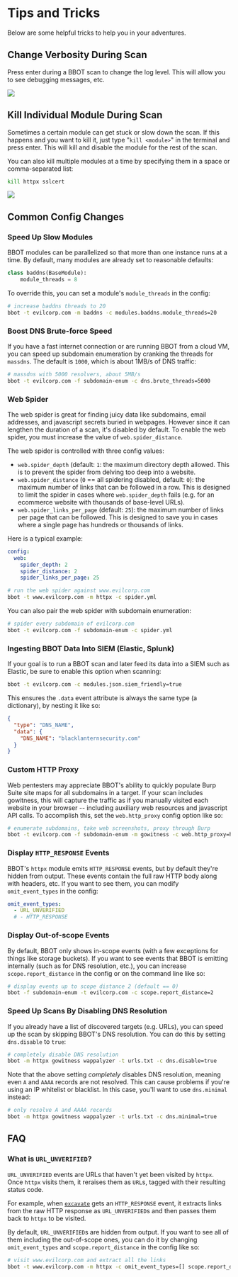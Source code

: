 # Tips and Tricks

Below are some helpful tricks to help you in your adventures.

## Change Verbosity During Scan
Press enter during a BBOT scan to change the log level. This will allow you to see debugging messages, etc.

<img src="https://user-images.githubusercontent.com/20261699/224358855-9411cdc6-68a9-4cc4-828f-e30e4766101a.gif" style="max-width: 45em !important"/>

## Kill Individual Module During Scan
Sometimes a certain module can get stuck or slow down the scan. If this happens and you want to kill it, just type "`kill <module>`" in the terminal and press enter. This will kill and disable the module for the rest of the scan.

You can also kill multiple modules at a time by specifying them in a space or comma-separated list:

```bash
kill httpx sslcert
```

<img src="https://github.com/blacklanternsecurity/bbot/assets/20261699/61ad7123-8879-4c86-afdd-e96d7264b67c" style="max-width: 45em !important"/>

## Common Config Changes

### Speed Up Slow Modules

BBOT modules can be parallelized so that more than one instance runs at a time. By default, many modules are already set to reasonable defaults:

```python
class baddns(BaseModule):
    module_threads = 8
```

To override this, you can set a module's `module_threads` in the config:

```bash
# increase baddns threads to 20
bbot -t evilcorp.com -m baddns -c modules.baddns.module_threads=20
```

### Boost DNS Brute-force Speed

If you have a fast internet connection or are running BBOT from a cloud VM, you can speed up subdomain enumeration by cranking the threads for `massdns`. The default is `1000`, which is about 1MB/s of DNS traffic:

```bash
# massdns with 5000 resolvers, about 5MB/s
bbot -t evilcorp.com -f subdomain-enum -c dns.brute_threads=5000
```

### Web Spider

The web spider is great for finding juicy data like subdomains, email addresses, and javascript secrets buried in webpages. However since it can lengthen the duration of a scan, it's disabled by default. To enable the web spider, you must increase the value of `web.spider_distance`.

The web spider is controlled with three config values:

- `web.spider_depth` (default: `1`: the maximum directory depth allowed. This is to prevent the spider from delving too deep into a website.
- `web.spider_distance` (`0` == all spidering disabled, default: `0`): the maximum number of links that can be followed in a row. This is designed to limit the spider in cases where `web.spider_depth` fails (e.g. for an ecommerce website with thousands of base-level URLs).
- `web.spider_links_per_page` (default: `25`): the maximum number of links per page that can be followed. This is designed to save you in cases where a single page has hundreds or thousands of links.

Here is a typical example:

```yaml title="spider.yml"
config:
  web:
    spider_depth: 2
    spider_distance: 2
    spider_links_per_page: 25
```

```bash
# run the web spider against www.evilcorp.com
bbot -t www.evilcorp.com -m httpx -c spider.yml
```

You can also pair the web spider with subdomain enumeration:

```bash
# spider every subdomain of evilcorp.com
bbot -t evilcorp.com -f subdomain-enum -c spider.yml
```

### Ingesting BBOT Data Into SIEM (Elastic, Splunk)

If your goal is to run a BBOT scan and later feed its data into a SIEM such as Elastic, be sure to enable this option when scanning:

```bash
bbot -t evilcorp.com -c modules.json.siem_friendly=true
```

This ensures the `.data` event attribute is always the same type (a dictionary), by nesting it like so:
```json
{
  "type": "DNS_NAME",
  "data": {
    "DNS_NAME": "blacklanternsecurity.com"
  }
}
```

### Custom HTTP Proxy

Web pentesters may appreciate BBOT's ability to quickly populate Burp Suite site maps for all subdomains in a target. If your scan includes gowitness, this will capture the traffic as if you manually visited each website in your browser -- including auxiliary web resources and javascript API calls. To accomplish this, set the `web.http_proxy` config option like so:

```bash
# enumerate subdomains, take web screenshots, proxy through Burp
bbot -t evilcorp.com -f subdomain-enum -m gowitness -c web.http_proxy=http://127.0.0.1:8080
```

### Display `HTTP_RESPONSE` Events

BBOT's `httpx` module emits `HTTP_RESPONSE` events, but by default they're hidden from output. These events contain the full raw HTTP body along with headers, etc. If you want to see them, you can modify `omit_event_types` in the config:

```yaml title="~/.bbot/config/bbot.yml"
omit_event_types:
  - URL_UNVERIFIED
  # - HTTP_RESPONSE
```

### Display Out-of-scope Events
By default, BBOT only shows in-scope events (with a few exceptions for things like storage buckets). If you want to see events that BBOT is emitting internally (such as for DNS resolution, etc.), you can increase `scope.report_distance` in the config or on the command line like so:
~~~bash
# display events up to scope distance 2 (default == 0)
bbot -f subdomain-enum -t evilcorp.com -c scope.report_distance=2
~~~

### Speed Up Scans By Disabling DNS Resolution

If you already have a list of discovered targets (e.g. URLs), you can speed up the scan by skipping BBOT's DNS resolution. You can do this by setting `dns.disable` to `true`:

~~~bash
# completely disable DNS resolution
bbot -m httpx gowitness wappalyzer -t urls.txt -c dns.disable=true
~~~

Note that the above setting _completely_ disables DNS resolution, meaning even `A` and `AAAA` records are not resolved. This can cause problems if you're using an IP whitelist or blacklist. In this case, you'll want to use `dns.minimal` instead:

~~~bash
# only resolve A and AAAA records
bbot -m httpx gowitness wappalyzer -t urls.txt -c dns.minimal=true
~~~

## FAQ

### What is `URL_UNVERIFIED`?

`URL_UNVERIFIED` events are URLs that haven't yet been visited by `httpx`. Once `httpx` visits them, it reraises them as `URL`s, tagged with their resulting status code.

For example, when [`excavate`](index.md/#types-of-modules) gets an `HTTP_RESPONSE` event, it extracts links from the raw HTTP response as `URL_UNVERIFIED`s and then passes them back to `httpx` to be visited.

By default, `URL_UNVERIFIED`s are hidden from output. If you want to see all of them including the out-of-scope ones, you can do it by changing `omit_event_types` and `scope.report_distance` in the config like so:

```bash
# visit www.evilcorp.com and extract all the links
bbot -t www.evilcorp.com -m httpx -c omit_event_types=[] scope.report_distance=2
```
